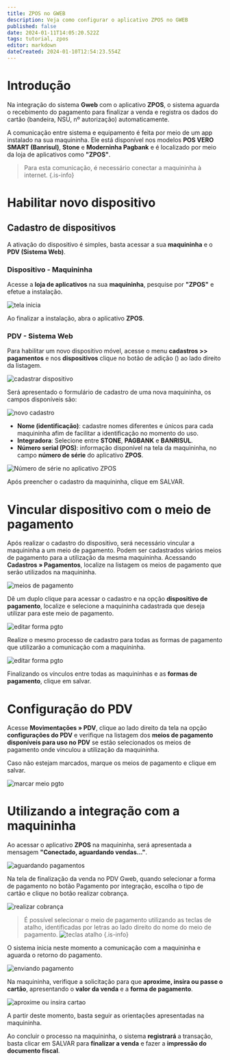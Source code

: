 ```yaml
---
title: ZPOS no GWEB
description: Veja como configurar o aplicativo ZPOS no GWEB
published: false
date: 2024-01-11T14:05:20.522Z
tags: tutorial, zpos
editor: markdown
dateCreated: 2024-01-10T12:54:23.554Z
---
```


# Introdução

Na integração do sistema **Gweb** com o aplicativo **ZPOS**, o sistema aguarda o recebimento do pagamento para finalizar a venda e registra os dados do cartão (bandeira, NSU, nº autorização) automaticamente. 

A comunicação entre sistema e equipamento é feita por meio de um app instalado na sua maquininha. Ele está disponível nos modelos **POS VERO SMART (Banrisul)**, **Stone** e **Moderninha Pagbank** e é localizado por meio da loja de aplicativos como **"ZPOS"**. 

>Para esta comunicação, é necessário conectar a maquininha à internet.
{.is-info}

# Habilitar novo dispositivo

## Cadastro de dispositivos

A ativação do dispositivo é simples, basta acessar a sua **maquininha** e o **PDV (Sistema Web)**.

### Dispositivo - Maquininha

Acesse a **loja de aplicativos** na sua **maquininha**, pesquise por **"ZPOS"** e efetue a instalação.

![tela inicia](/config/ferramentas/inicial3.png)

Ao finalizar a instalação, abra o aplicativo **ZPOS**.

### PDV - Sistema Web

Para habilitar um novo dispositivo móvel, acesse o menu **cadastros >> pagamentos** e nos **dispositivos** clique no botão de adição (<em class="mdi mdi-plus-circle"></em>) ao lado direito da listagem.

![cadastrar dispositivo](/config/ferramentas/cad-dispositivo01.png)

Será apresentado o formulário de cadastro de uma nova maquininha, os campos disponíveis são:

![novo cadastro](/config/ferramentas/cad-dispositivo02.png)

- **Nome (identificação)**: cadastre nomes diferentes e únicos para cada maquininha afim de facilitar a identificação no momento do uso.
- **Integradora**: Selecione entre **STONE**, **PAGBANK** e **BANRISUL**.
- **Número serial (POS)**: informação disponível na tela da maquininha, no campo **número de série** do aplicativo **ZPOS**.

![Número de série no aplicativo ZPOS](/config/ferramentas/numero_serie.png)

Após preencher o cadastro da maquininha, clique em <span class="mat-button">SALVAR</span>.

# Vincular dispositivo com o meio de pagamento

Após realizar o cadastro do dispositivo, será necessário vincular a maquininha a um meio de pagamento. Podem ser cadastrados vários meios de pagamento para a utilização da mesma maquininha.
Acessando **Cadastros » Pagamentos**, localize na listagem os meios de pagamento que serão utilizados na maquininha.

![meios de pagamento](/config/ferramentas/meio-pgto-vero-01.png)

Dê um duplo clique para acessar o cadastro e na opção **dispositivo de pagamento**, localize e selecione a maquininha cadastrada que deseja utilizar para este meio de pagamento.

![editar forma pgto](/config/ferramentas/form-pgto-vero-01.png)

Realize o mesmo processo de cadastro para todas as formas de pagamento que utilizarão a comunicação com a maquininha.

![editar forma pgto](/config/ferramentas/form-pgto-vero-02.png)

Finalizando os vínculos entre todas as maquininhas e as **formas de pagamento**, clique em <span class="mat-button mat-accent">salvar</span>.

# Configuração do PDV

Acesse **Movimentações » PDV**, clique ao lado direito da tela na opção **configurações do PDV** e verifique na listagem dos **meios de pagamento disponíveis para uso no PDV** se estão selecionados os meios de pagamento onde vinculou a utilização da maquininha.

Caso não estejam marcados, marque os meios de pagamento e clique em <span class="mat-button mat-accent">salvar</span>.

![marcar meio pgto](/config/ferramentas/marcar-meio-pgto-vero.png)

# Utilizando a integração com a maquininha

Ao acessar o aplicativo **ZPOS** na maquininha, será apresentada a mensagem **"Conectado, aguardando vendas..."**.

![aguardando pagamentos](/config/ferramentas/aguardando-pgto3.png)

Na tela de finalização da venda no PDV Gweb, quando selecionar a forma de pagamento no botão <span class="mat-button"><em class= "mdi mdi-cash" ></em> Pagamento por integração</span>, escolha o tipo de cartão e clique no botão <span class="mat-button mdi ">realizar cobrança</span>.

![realizar cobrança](/config/ferramentas/venda02-vero.png)

> É possível selecionar o meio de pagamento utilizando as teclas de atalho, identificadas por letras ao lado direito do nome do meio de pagamento.
![teclas atalho](/config/ferramentas/venda03-vero.png)
{.is-info}

O sistema inicia neste momento a comunicação com a maquininha e aguarda o retorno do pagamento.

![enviando pagamento](/config/ferramentas/venda04-vero.png)

Na maquininha, verifique a solicitação para que **aproxime, insira ou passe o cartão**, apresentando o **valor da venda** e a **forma de pagamento**.

![aproxime ou insira cartao](/config/ferramentas/inserir-cartao-vero3.png)

A partir deste momento, basta seguir as orientações apresentadas na maquininha. 

Ao concluir o processo na maquininha, o sistema **registrará** a transação, basta clicar em <span class="mat-button mat-accent">SALVAR</span> para **finalizar a venda** e fazer a **impressão do documento fiscal**.
